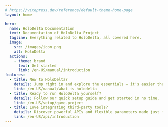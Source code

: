 ```yaml
---
# https://vitepress.dev/reference/default-theme-home-page
layout: home

hero:
  name: HoloDelta Documentation
  text: Documentation of HoloDelta Project
  tagline: Everything related to HoloDelta, all covered here.
  image:
    src: /images/icon.png
    alt: HoloDelta
  actions:
    - theme: brand
      text: Get started
      link: /en-US/manual/introduction
features:
  - title: New to HoloDelta?  
    details: Jump right in and explore the essentials — it's easier than you think!
    link: /en-US/manual/what-is-holodelta
  - title: Ready to run HoloDelta yourself?  
    details: Follow our quick setup guide and get started in no time.
    link: /en-US/setup/game-project
  - title: Love integrating third-party tools?  
    details: Discover powerful APIs and flexible parameters made just for developers like you!
    link: /en-US/api/introduction
---
```

